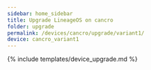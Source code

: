 ```yaml
---
sidebar: home_sidebar
title: Upgrade LineageOS on cancro
folder: upgrade
permalink: /devices/cancro/upgrade/variant1/
device: cancro_variant1
---
```

{% include templates/device_upgrade.md %}
